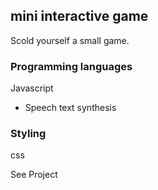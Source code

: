 ## mini interactive game

Scold yourself a small game.

### Programming languages

Javascript
- Speech text synthesis

### Styling

css

See Project
